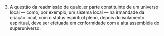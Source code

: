 ﻿3. A questão da readmissão de qualquer parte constituinte de um universo local — como, por exemplo, um sistema local — na irmandade da criação local, com o status espiritual pleno, depois do isolamento espiritual, deve ser efetuada em conformidade com a alta assembléia do superuniverso.